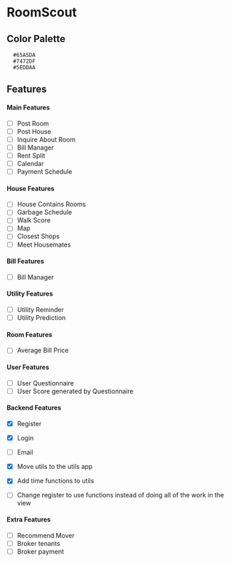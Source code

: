 # RoomScout

## Color Palette
```
  #65A5DA
  #7472DF
  #5EDDAA
```


## Features
#### Main Features
- [ ] Post Room
- [ ] Post House
- [ ] Inquire About Room
- [ ] Bill Manager
- [ ] Rent Split
- [ ] Calendar
- [ ] Payment Schedule

#### House Features
- [ ] House Contains Rooms
- [ ] Garbage Schedule
- [ ] Walk Score
- [ ] Map
- [ ] Closest Shops
- [ ] Meet Housemates

#### Bill Features
- [ ] Bill Manager

#### Utility Features
- [ ] Utility Reminder
- [ ] Utility Prediction

#### Room Features
- [ ] Average Bill Price

#### User Features
- [ ] User Questionnaire
- [ ] User Score generated by Questionnaire

#### Backend Features
- [x] Register
- [x] Login
- [ ] Email
- [x] Move utils to the utils app
- [x] Add time functions to utils
- [ ] Change register to use functions instead of doing all of the work in the view


#### Extra Features
- [ ] Recommend Mover
- [ ] Broker tenants
- [ ] Broker payment
